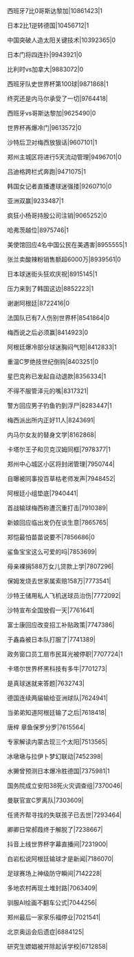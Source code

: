 西班牙7比0哥斯达黎加|10861423|1

日本2比1逆转德国|10456712|1

中国突破人造太阳关键技术|10392365|0

日本门将四连扑|9943921|0

比利时vs加拿大|9883072|0

西班牙队史世界杯第100球|9871868|1

终究还是内马尔承受了一切|9764418|

西班牙vs哥斯达黎加|9625490|0

世界杯再爆冷门|9613572|0

沙特后卫对梅西放狠话|9607101|1

郑州主城区将进行5天流动管理|9496701|0

吕迪格跨栏式奔跑|9471075|1

韩国女记者直播遭球迷强搂|9260710|0

亚洲双赢|9233487|1

疯狂小杨哥持股公司注销|9065252|0

哈弗茨越位|8975746|1

美使馆回应4名中国公民在美遇害|8955555|1

张兰卖酸辣粉销售额超6000万|8939561|0

日本球迷街头狂欢庆祝|8915145|1

压力来到了韩国这边|8852223|1

谢谢阿根廷|8722416|0

法国队已有7人伤别世界杯|8541864|0

梅西说之后必须赢|8414923|0

阿根廷爆冷部分球迷胸闷气短|8412833|1

重温C罗绝技世纪倒钩|8403251|0

星巴克称已发起自动退款|8356334|1

不得不服管泽元的嘴|8317321|

警方回应男子钓鱼钓到浮尸|8283447|1

梅西派出所内正好11人|8243691|

内马尔女友的替身文学|8162868|

卡塔尔王子和贝克汉姆同框|7978377|1

郑州中心城区小区将封闭管理|7950744|

自曝被同事投百草枯老师发声|7948452|

阿根廷小组垫底|7940441|

首战输球梅西称遭沉重打击|7910389|

新娘回应临出发仍在谈生意|7865765|

郑恺最怕苗苗说要不|7856686|0

鲨鱼宝宝这么可爱的吗|7853699|

母亲裸捐588万女儿贷款上学|7807296|

保姆发烧去世家属索赔158万|7773541|

沙特王储用私人飞机送球员治伤|7772092|

沙特宣布全国放假一天|7761641|

富士康回应改变招工补贴政策|7747386|

于鑫淼被日本队打服了|7741389|

政务窗口员工扇市民耳光被停职|7707724|1

卡塔尔世界杯黑科技有多牛|7701273|

是真球迷就来答题|7632743|

德国连续两届输给亚洲球队|7624941|

当弟弟知道阿根廷输了之后|7618418|

唐梓 章鱼保罗分罗|7615564|

专家解读内蒙古现三个太阳|7513565|

冰墩墩与拉伊卜梦幻联动|7452398|

水獭曾预测日本爆冷胜德国|7375981|1

国务院成立安阳38死火灾调查组|7370046|

曼联官宣C罗离队|7303609|

任贤齐帮寻找的失联孩子已去世|7293464|

卿卿日常郝葭终于解脱了|7238667|

抖音上线世界杯字幕直播间|7231900|

白岩松说阿根廷输球才是新闻|7186070|

足球赛场上神级防守瞬间|7142228|

多地农村再现土堆封路|7063409|

驯服AI绘画不翻车公式|7044256|

郑州最后一家家乐福停业|7021541|

北京奥运会后遗症|6884125|

研究生嫖娼被开除起诉学校|6712858|

